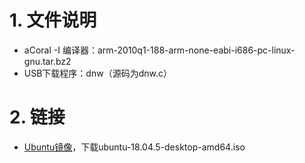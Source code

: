 # 1. 文件说明
* aCoral -I 编译器：arm-2010q1-188-arm-none-eabi-i686-pc-linux-gnu.tar.bz2
* USB下载程序：dnw（源码为dnw.c）
# 2. 链接
* [Ubuntu镜像](http://old-releases.ubuntu.com/releases/bionic/)，下载ubuntu-18.04.5-desktop-amd64.iso 

